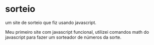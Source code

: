 # sorteio
um site de sorteio que fiz usando javascript.

Meu primeiro site com javascript funcional, utilizei comandos math do javascript para fazer um sorteador de números da sorte. 
